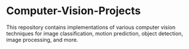 # Computer-Vision-Projects

This repository contains implementations of various computer vision techniques for image classification, motion prediction, object detection, image processing, and more.
